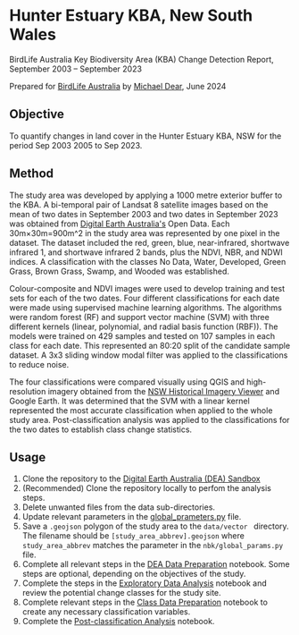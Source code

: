 # Hunter Estuary KBA, New South Wales

BirdLife Australia Key Biodiversity Area (KBA) Change Detection Report, September 2003 – September 2023

Prepared for [BirdLife Australia](https://birdlife.org.au/) by [Michael Dear](https://mjdear68.github.io/portfolio/), June 2024

## Objective
To quantify changes in land cover in the Hunter Estuary KBA, NSW for the period Sep 2003 2005 to Sep 2023.

## Method
The study area was developed by applying a 1000 metre exterior buffer to the KBA. A bi-temporal pair of Landsat 8 satellite images based on the mean of two dates in September 2003 and two dates in September 2023 was obtained from [Digital Earth Australia's](https://www.dea.ga.gov.au/) Open Data. Each 30m×30m=900m^2 in the study area was represented by one pixel in the dataset. The dataset included the red, green, blue, near-infrared, shortwave infrared 1, and shortwave infrared 2 bands, plus the NDVI, NBR, and NDWI indices. A classification with the classes No Data, Water, Developed, Green Grass, Brown Grass, Swamp, and Wooded was established. 

Colour-composite and NDVI images were used to develop training and test sets for each of the two dates. Four different classifications for each date were made using supervised machine learning algorithms. The algorithms were random forest (RF) and support vector machine (SVM) with three different kernels (linear, polynomial, and radial basis function (RBF)). The models were trained on 429 samples and tested on 107 samples in each class for each date. This represented an 80:20 split of the candidate sample dataset. A 3x3 sliding window modal filter was applied to the classifications to reduce noise. 

The four classifications were compared visually using QGIS and high-resolution imagery obtained from the [NSW Historical Imagery Viewer](https://portal.spatial.nsw.gov.au/portal/apps/webappviewer/index.html?id=f7c215b873864d44bccddda8075238cb) and Google Earth. It was determined that the SVM with a linear kernel represented the most accurate classification when applied to the whole study area. Post-classification analysis was applied to the classifications for the two dates to establish class change statistics.
 

## Usage
1. Clone the repository to the [Digital Earth Australia (DEA) Sandbox](https://app.sandbox.dea.ga.gov.au/hub/login?next=%2Fhub%2F)
2. (Recommended) Clone the repository locally to perfom the analysis steps.
3. Delete unwanted files from the data sub-directories.
4. Update relevant parameters in the [global_prameters.py](./nbk/global_params.py) file.
5. Save a `.geojson` polygon of the study area to the `data/vector ` directory. The filename should be `[study_area_abbrev].geojson` where `study_area_abbrev` matches the parameter in the `nbk/global_params.py` file.
6. Complete all relevant steps in the [DEA Data Preparation](./nbk/dea_data_prep.ipynb) notebook. Some steps are optional, depending on the objectives of the study.
7. Complete the steps in the [Exploratory Data Analysis](./nbk/eda.ipynb) notebook and review the potential change classes for the study site.
8. Complete relevant steps in the [Class Data Preparation](./nbk/class_data_prep.ipynb) notebook to create any necessary classification variables.
9. Complete the [Post-classification Analysis](./nbk/post_class_analysis.ipynb) notebook.


